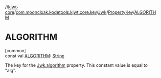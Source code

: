 //[kjwt-core](../../../../index.md)/[com.mooncloak.kodetools.kjwt.core.key](../../index.md)/[Jwk](../index.md)/[PropertyKey](index.md)/[ALGORITHM](-a-l-g-o-r-i-t-h-m.md)

# ALGORITHM

[common]\
const val [ALGORITHM](-a-l-g-o-r-i-t-h-m.md): [String](https://kotlinlang.org/api/latest/jvm/stdlib/kotlin/-string/index.html)

The key for the [Jwk.algorithm](../algorithm.md) property. This constant value is equal to &quot;alg&quot;.
